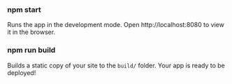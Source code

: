 

### npm start

Runs the app in the development mode.
Open http://localhost:8080 to view it in the browser.



### npm run build

Builds a static copy of your site to the `build/` folder.
Your app is ready to be deployed!

